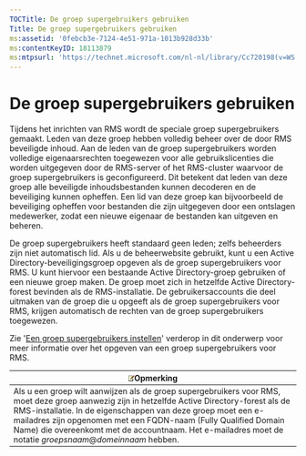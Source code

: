 ```yaml
---
TOCTitle: De groep supergebruikers gebruiken
Title: De groep supergebruikers gebruiken
ms:assetid: '0febcb3e-7124-4e51-971a-1013b928d33b'
ms:contentKeyID: 18113879
ms:mtpsurl: 'https://technet.microsoft.com/nl-nl/library/Cc720198(v=WS.10)'
---
```


De groep supergebruikers gebruiken
==================================

Tijdens het inrichten van RMS wordt de speciale groep supergebruikers gemaakt. Leden van deze groep hebben volledig beheer over de door RMS beveiligde inhoud. Aan de leden van de groep supergebruikers worden volledige eigenaarsrechten toegewezen voor alle gebruikslicenties die worden uitgegeven door de RMS-server of het RMS-cluster waarvoor de groep supergebruikers is geconfigureerd. Dit betekent dat leden van deze groep alle beveiligde inhoudsbestanden kunnen decoderen en de beveiliging kunnen opheffen. Een lid van deze groep kan bijvoorbeeld de beveiliging opheffen voor bestanden die zijn uitgegeven door een ontslagen medewerker, zodat een nieuwe eigenaar de bestanden kan uitgeven en beheren.

De groep supergebruikers heeft standaard geen leden; zelfs beheerders zijn niet automatisch lid. Als u de beheerwebsite gebruikt, kunt u een Active Directory-beveiligingsgroep opgeven als de groep supergebruikers voor RMS. U kunt hiervoor een bestaande Active Directory-groep gebruiken of een nieuwe groep maken. De groep moet zich in hetzelfde Active Directory-forest bevinden als de RMS-installatie. De gebruikersaccounts die deel uitmaken van de groep die u opgeeft als de groep supergebruikers voor RMS, krijgen automatisch de rechten van de groep supergebruikers toegewezen.

Zie '[Een groep supergebruikers instellen](https://technet.microsoft.com/f2ef847e-2824-471f-9079-5c343094aba8)' verderop in dit onderwerp voor meer informatie over het opgeven van een groep supergebruikers voor RMS.

| ![](/security-updates/images/Cc720198.note(WS.10).gif)Opmerking                                                                                                                                                                                                                                                                                                                    |
|-----------------------------------------------------------------------------------------------------------------------------------------------------------------------------------------------------------------------------------------------------------------------------------------------------------------------------------------------------------------------------------------------|
| Als u een groep wilt aanwijzen als de groep supergebruikers voor RMS, moet deze groep aanwezig zijn in hetzelfde Active Directory-forest als de RMS-installatie. In de eigenschappen van deze groep moet een e-mailadres zijn opgenomen met een FQDN-naam (Fully Qualified Domain Name) die overeenkomt met de accountnaam. Het e-mailadres moet de notatie *groepsnaam*@*domeinnaam* hebben. |

